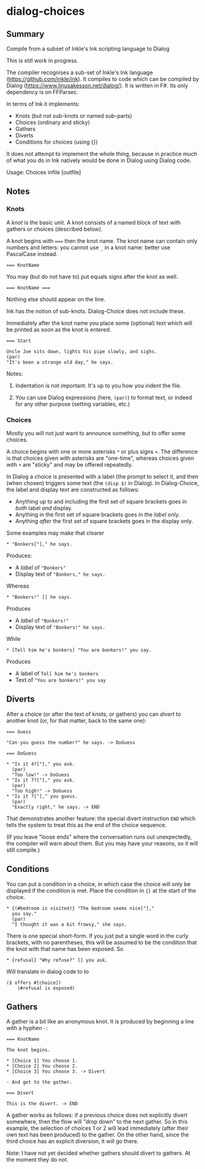 # dialog-choices

## Summary
Compile from a subset of Inkle's Ink scripting language to Dialog 

This is still work in progress.

The compiler recognises a sub-set of Inkle's Ink language (https://github.com/inkle/ink). It compiles to code which can be compiled by Dialog (https://www.linusakesson.net/dialog/). It is written in F#. Its only dependency is on FFParsec.

In terms of Ink it implements:

* Knots (but not sub-knots or named sub-parts)
* Choices (ordinary and sticky)
* Gathers
* Diverts
* Conditions for choices (using {})

It does not attempt to implement the whole thing, because in practice much of what you do in Ink natively would be done in Dialog using Dialog code.

Usage: Choices infile [outfile]

##  Notes

### Knots

A *knot* is the basic unit. A knot consists of a named block of text
with gathers or choices (described below).

A knot begins with `===` then the knot name. The knot name can contain only numbers and letters: you cannot use `_` in a knot name: better use PascalCase instead.

    === KnotName

You may (but do not have to) put equals signs after the knot as well.

    === KnotName ===

Nothing else should appear on the line.

Ink has the notion of sub-knots. Dialog-Choice does not include these.

Immediately after the knot name you place some (optional) text which
will be printed as soon as the knot is entered.

    === Start

    Uncle Joe sits down, lights his pipe slowly, and sighs.
    (par)
    "It's been a strange old day," he says.

Notes:

1. Indentation is not important. It's up to you how you indent the 
   file.

2. You can use Dialog expressions (here, `(par)`) to format text, or 
   indeed for any other purpose (setting variables, etc.)

### Choices

Mostly you will not just want to announce something, but to offer 
some choices.

A choice begins with one or more asterisks `*` or plus signs `+`. The 
difference is that choices given with asterisks are "one-time", 
whereas choices given with `+` are "sticky" and may be offered 
repeatedly.

In Dialog a choice is presented with a label (the prompt to select
it, and then (when chosen) triggers some text (the `(disp $)` in 
Dialog). In Dialog-Choice, the label and display text are constructed
as follows:

* Anything up to and including the first set of square brackets goes
  in *both* label *and* display.
* Anything in the first set of square brackets goes in the *label*
  only.
* Anything *after* the first set of square brackets goes in the
  display only.

Some examples may make that clearer

    * "Bonkers["]," he says.

Produces:

* A *label* of `"Bonkers"`
* Display text of `"Bonkers," he says.`

Whereas

    * "Bonkers!" [] he says.

Produces

* A *label* of `"Bonkers!"`
* Display text of `"Bonkers!" he says.`

While

    * [Tell him he's bonkers] "You are bonkers!" you say.

Produces

* A label of `Tell him he's bonkers`
* Text of `"You are bonkers!" you say`

## Diverts

After a choice (or after the text of knots, or gathers) you can
*divert* to another knot (or, for that matter, back to the same one):

    === Guess

    "Can you guess the number?" he says. -> DoGuess

    === DoGuess

    * "Is it 4?["]," you ask.
      (par)
      "Too low!" -> DoGuess
    * "Is it 7?["]," you ask.
      (par)
      "Too high!" -> DoGuess
    * "Is it ?["]," you guess.
      (par)
      "Exactly right," he says. -> END

That demonstrates another feature: the special divert instruction
`END` which tells the system to treat this as the end of the
choice sequence.

(If you leave "loose ends" where the conversation runs out 
unexpectedly, the compiler will warn about them. But you may have
your reasons, so it will still compile.)

## Conditions

You can put a condition in a choice, in which case the choice
will only be displayed if the condition is met. Place the
condition in `{}` at the start of the choice.

    * {(#bedroom is visited)} "The bedroom seems nice["],"
      you say."
      (par)
      "I thought it was a bit frowsy," she says.

There is one special short-form. If you just put a single word
in the curly brackets, with no parentheses, this will be assumed
to be the condition that the knot with that name has been
exposed. So

    * {refusal} "Why refuse?" [] you ask.

Will translate in dialog code to to

    ($ offers #[choice])
        (#refusal is exposed)

## Gathers

A gather is a bit like an anonymous knot. It is produced by beginning 
a line with a hyphen `-`:

    === KnotName

    The knot begins.

    * [Choice 1] You choose 1.
    * [Choice 2] You choose 2.
    * [Choice 3] You choose 3. -> Divert

    - And get to the gather.

    === Divert

    This is the divert. -> END

A gather works as follows: if a previous choice does not explicitly
divert somewhere, then the flow will "drop down" to the next gather.
So in this example, the selection of choices 1 or 2 will lead 
immediately (after their own text has been produced) to the gather.
On the other hand, since the third choice has an explicit diversion,
it will go there.

Note: I have not yet decided whether gathers should divert to 
gathers. At the moment they do not.